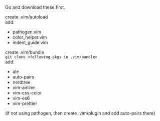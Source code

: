 Go and download these first.

create .vim/autoload <br />
add: <br />

- pathogen.vim
- color_helper.vim
- indent_guide.vim

create .vim/bundle <br />
`git clone <following pkgs in .vim/bundle>`<br/>
add: <br />

- ale
- auto-pairs
- nerdtree
- vim-airline
- vim-css-color
- vim-es6
- vim-prettier

(if not using pathogen, then create .vim/plugin and add auto-pairs there)

